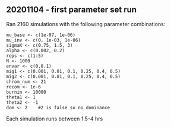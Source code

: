 ## 20201104 - first parameter set run	

Ran 2160 simulations with the following parameter combinations:

	mu_base <- c(1e-07, 1e-06)
 	mu_inv <- c(0, 1e-03, 1e-06)
 	sigmaK <- c(0.75, 1.5, 3) 
 	alpha <- c(0.002, 0.2)
  	reps <- c(1:5)
  	N <- 1000 
  	envar <- c(0,0.1) 
  	mig1 <- c(0.001, 0.01, 0.1, 0.25, 0.4, 0.5)
  	mig2 <- c(0.001, 0.01, 0.1, 0.25, 0.4, 0.5)
  	chrom_num <- 21
  	recom <- 1e-6
  	burnin <- 10000
  	theta1 <- 1
  	theta2 <- -1
  	dom <- 2 	#2 is false so no dominance 

Each simulation runs between 1.5-4 hrs 

